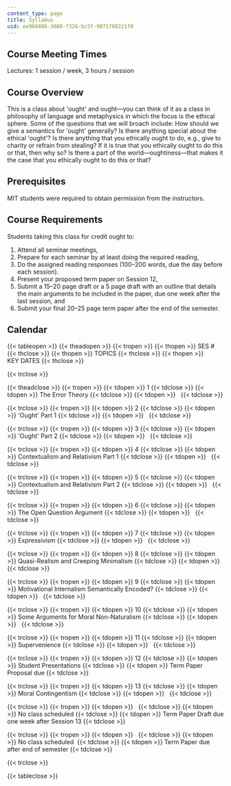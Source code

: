 ```yaml
---
content_type: page
title: Syllabus
uid: ee960486-3680-f326-bc5f-9071f08221f0
---
```


Course Meeting Times
--------------------

Lectures: 1 session / week, 3 hours / session

Course Overview
---------------

This is a class about 'ought' and ought—you can think of it as a class in philosophy of language and metaphysics in which the focus is the ethical sphere. Some of the questions that we will broach include: How should we give a semantics for 'ought' generally? Is there anything special about the ethical 'ought'? Is there anything that you ethically ought to do, e.g., give to charity or refrain from stealing? If it is true that you ethically ought to do this or that, then why so? Is there a part of the world—oughtiness—that makes it the case that you ethically ought to do this or that?

Prerequisites
-------------

MIT students were required to obtain permission from the instructors.

Course Requirements
-------------------

Students taking this class for credit ought to:

1.  Attend all seminar meetings,
2.  Prepare for each seminar by at least doing the required reading,
3.  Do the assigned reading responses (100–200 words, due the day before each session).
4.  Present your proposed term paper on Session 12,
5.  Submit a 15–20 page draft or a 5 page draft with an outline that details the main arguments to be included in the paper, due one week after the last session, and
6.  Submit your final 20–25 page term paper after the end of the semester.

Calendar
--------

{{< tableopen >}}
{{< theadopen >}}
{{< tropen >}}
{{< thopen >}}
SES #
{{< thclose >}}
{{< thopen >}}
TOPICS
{{< thclose >}}
{{< thopen >}}
KEY DATES
{{< thclose >}}

{{< trclose >}}

{{< theadclose >}}
{{< tropen >}}
{{< tdopen >}}
1
{{< tdclose >}}
{{< tdopen >}}
The Error Theory
{{< tdclose >}}
{{< tdopen >}}
 
{{< tdclose >}}

{{< trclose >}}
{{< tropen >}}
{{< tdopen >}}
2
{{< tdclose >}}
{{< tdopen >}}
'Ought' Part 1
{{< tdclose >}}
{{< tdopen >}}
 
{{< tdclose >}}

{{< trclose >}}
{{< tropen >}}
{{< tdopen >}}
3
{{< tdclose >}}
{{< tdopen >}}
'Ought' Part 2
{{< tdclose >}}
{{< tdopen >}}
 
{{< tdclose >}}

{{< trclose >}}
{{< tropen >}}
{{< tdopen >}}
4
{{< tdclose >}}
{{< tdopen >}}
Contextualism and Relativism Part 1
{{< tdclose >}}
{{< tdopen >}}
 
{{< tdclose >}}

{{< trclose >}}
{{< tropen >}}
{{< tdopen >}}
5
{{< tdclose >}}
{{< tdopen >}}
Contextualism and Relativism Part 2
{{< tdclose >}}
{{< tdopen >}}
 
{{< tdclose >}}

{{< trclose >}}
{{< tropen >}}
{{< tdopen >}}
6
{{< tdclose >}}
{{< tdopen >}}
The Open Question Argument
{{< tdclose >}}
{{< tdopen >}}
 
{{< tdclose >}}

{{< trclose >}}
{{< tropen >}}
{{< tdopen >}}
7
{{< tdclose >}}
{{< tdopen >}}
Expressivism
{{< tdclose >}}
{{< tdopen >}}
 
{{< tdclose >}}

{{< trclose >}}
{{< tropen >}}
{{< tdopen >}}
8
{{< tdclose >}}
{{< tdopen >}}
Quasi-Realism and Creeping Minimalism
{{< tdclose >}}
{{< tdopen >}}
 
{{< tdclose >}}

{{< trclose >}}
{{< tropen >}}
{{< tdopen >}}
9
{{< tdclose >}}
{{< tdopen >}}
Motivational Internalism Semantically Encoded?
{{< tdclose >}}
{{< tdopen >}}
 
{{< tdclose >}}

{{< trclose >}}
{{< tropen >}}
{{< tdopen >}}
10
{{< tdclose >}}
{{< tdopen >}}
Some Arguments for Moral Non-Naturalism
{{< tdclose >}}
{{< tdopen >}}
 
{{< tdclose >}}

{{< trclose >}}
{{< tropen >}}
{{< tdopen >}}
11
{{< tdclose >}}
{{< tdopen >}}
Supervenience
{{< tdclose >}}
{{< tdopen >}}
 
{{< tdclose >}}

{{< trclose >}}
{{< tropen >}}
{{< tdopen >}}
12
{{< tdclose >}}
{{< tdopen >}}
Student Presentations
{{< tdclose >}}
{{< tdopen >}}
Term Paper Proposal due
{{< tdclose >}}

{{< trclose >}}
{{< tropen >}}
{{< tdopen >}}
13
{{< tdclose >}}
{{< tdopen >}}
Moral Contingentism
{{< tdclose >}}
{{< tdopen >}}
 
{{< tdclose >}}

{{< trclose >}}
{{< tropen >}}
{{< tdopen >}}
 
{{< tdclose >}}
{{< tdopen >}}
No class scheduled
{{< tdclose >}}
{{< tdopen >}}
Term Paper Draft due one week after Session 13
{{< tdclose >}}

{{< trclose >}}
{{< tropen >}}
{{< tdopen >}}
 
{{< tdclose >}}
{{< tdopen >}}
No class scheduled 
{{< tdclose >}}
{{< tdopen >}}
Term Paper due after end of semester
{{< tdclose >}}

{{< trclose >}}

{{< tableclose >}}
